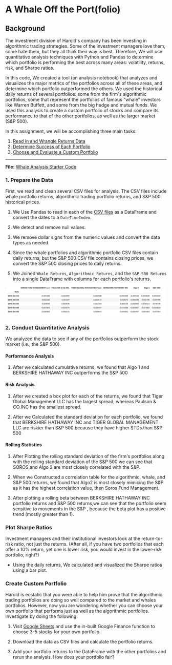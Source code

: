 # A Whale Off the Port(folio)


## Background

The investment division of Harold's company has been investing in algorithmic trading strategies. Some of the investment managers love them, some hate them, but they all think their way is best. Therefore, We will use quantitative analysis techniques with Python and Pandas to determine which portfolio is performing the best across many areas: volatility, returns, risk, and Sharpe ratios.

In this code, We created a tool (an analysis notebook) that analyzes and visualizes the major metrics of the portfolios across all of these areas, and determine which portfolio outperformed the others. We used the historical daily returns of several portfolios: some from the firm's algorithmic portfolios, some that represent the portfolios of famous "whale" investors like Warren Buffett, and some from the big hedge and mutual funds. We used this analysis to create a custom portfolio of stocks and compare its performance to that of the other portfolios, as well as the larger market (S&P 500).

In this assignment, we will be accomplishing three main tasks:

1. [Read in and Wrangle Returns Data](#Prepare-the-Data)
2. [Determine Success of Each Portfolio](#Conduct-Quantitative-Analysis)
3. [Choose and Evaluate a Custom Portfolio](#Create-Custom-Portfolio)

---


**File:** [Whale Analysis Starter Code](Starter_Code/whale_analysis.ipynb)

### 1. Prepare the Data

First, we read and clean several CSV files for analysis. The CSV files include whale portfolio returns, algorithmic trading portfolio returns, and S&P 500 historical prices. 

1. We Use Pandas to read in each of the [CSV files](Starter_Code/Resources) as a DataFrame and convert the dates to a `DateTimeIndex`.

2. We detect and remove null values.

3. We remove dollar signs from the numeric values and convert the data types as needed.

4. Since the whale portfolios and algorithmic portfolio CSV files contain daily returns, but the S&P 500 CSV file contains closing prices, we convert the S&P 500 closing prices to daily returns.

5. We Joined `Whale Returns`, `Algorithmic Returns`, and the `S&P 500 Returns` into a single DataFrame with columns for each portfolio's returns.

  ![returns-dataframe.png](Images/returns-dataframe.png)

### 2. Conduct Quantitative Analysis

We analyzed the data to see if any of the portfolios outperform the stock market (i.e., the S&P 500).

#### Performance Analysis

1. After we calculated cumulative returns, we found that Algo 1 and BERKSHIRE HATHAWAY INC outperforms the S&P 500

#### Risk Analysis

1. After we created a box plot for each of the returns, we found that Tiger Global Management LLC has the largest spread, whereas Paulson & CO.INC has the smallest spread.


2. After we Calculated the standard deviation for each portfolio, we found that BERKSHIRE HATHAWAY INC and TIGER GLOBAL MANAGEMENT LLC are riskier than S&P 500 because they have higher STDs than S&P 500


#### Rolling Statistics

1. After Plotting the rolling standard deviation of the firm's portfolios along with the rolling standard deviation of the S&P 500 we can see that SOROS and Algo 2 are most closely correlated with the S&P.


2. When we Constructed a correlation table for the algorithmic, whale, and S&P 500 returns, we found that Algo2 is most closely mimicing the S&P as it has the highest correlation value, then Soros Fund Management. 


3. After plotting a rolling beta between BERKSHIRE HATHAWAY INC portfolio returns and S&P 500 returns,we can see that the portfolio seem sensitive to movements in the S&P , because the beta plot has a positive trend (mostly greater than 1).


### Plot Sharpe Ratios

Investment managers and their institutional investors look at the return-to-risk ratio, not just the returns. (After all, if you have two portfolios that each offer a 10% return, yet one is lower risk, you would invest in the lower-risk portfolio, right?)

- Using the daily returns, We calculated and visualized the Sharpe ratios using a bar plot.


### Create Custom Portfolio

Harold is ecstatic that you were able to help him prove that the algorithmic trading portfolios are doing so well compared to the market and whales portfolios. However, now you are wondering whether you can choose your own portfolio that performs just as well as the algorithmic portfolios. Investigate by doing the following:

1. Visit [Google Sheets](https://docs.google.com/spreadsheets/) and use the in-built Google Finance function to choose 3-5 stocks for your own portfolio.

2. Download the data as CSV files and calculate the portfolio returns.

3. Add your portfolio returns to the DataFrame with the other portfolios and rerun the analysis. How does your portfolio fair?




